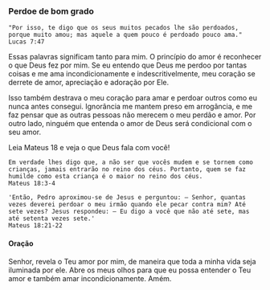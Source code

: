 ### Perdoe de bom grado

```
"Por isso, te digo que os seus muitos pecados lhe são perdoados, porque muito amou; mas aquele a quem pouco é perdoado pouco ama."
Lucas 7:47
```

Essas palavras significam tanto para mim. O princípio do amor é reconhecer o que Deus fez por mim. Se eu entendo que Deus me perdoo por tantas coisas e me ama incondicionamente e indescritivelmente, meu coração se derrete de amor, apreciação e adoração por Ele.

Isso também destrava o meu coração para amar e perdoar outros como eu nunca antes consegui. Ignorância me mantem preso em arrogância, e me faz pensar que as outras pessoas não merecem o meu perdão e amor. Por outro lado, ninguém que entenda o amor de Deus será condicional com o seu amor.

Leia Mateus 18 e veja o que Deus fala com você!

```
Em verdade lhes digo que, a não ser que vocês mudem e se tornem como crianças, jamais entrarão no reino dos céus. Portanto, quem se faz humilde como esta criança é o maior no reino dos céus.
Mateus 18:3-4
```

```
'Então, Pedro aproximou‑se de Jesus e perguntou: ― Senhor, quantas vezes deverei perdoar o meu irmão quando ele pecar contra mim? Até sete vezes? Jesus respondeu: ― Eu digo a você que não até sete, mas até setenta vezes sete.'
Mateus 18:21-22
```

#### Oração
Senhor, revela o Teu amor por mim, de maneira que toda a minha vida seja iluminada por ele. Abre os meus olhos para que eu possa entender o Teu amor e também amar incondicionamente. Amém.
